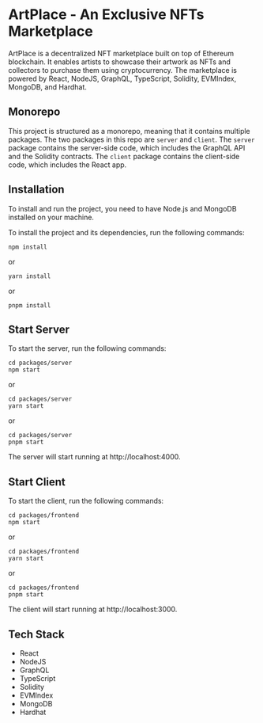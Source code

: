 # ArtPlace - An Exclusive NFTs Marketplace

ArtPlace is a decentralized NFT marketplace built on top of Ethereum blockchain. It enables artists to showcase their artwork as NFTs and collectors to purchase them using cryptocurrency. The marketplace is powered by React, NodeJS, GraphQL, TypeScript, Solidity, EVMIndex, MongoDB, and Hardhat.

## Monorepo

This project is structured as a monorepo, meaning that it contains multiple packages. The two packages in this repo are `server` and `client`. The `server` package contains the server-side code, which includes the GraphQL API and the Solidity contracts. The `client` package contains the client-side code, which includes the React app.

## Installation

To install and run the project, you need to have Node.js and MongoDB installed on your machine.

To install the project and its dependencies, run the following commands:

```
npm install
```

or

```
yarn install
```

or

```
pnpm install
```

## Start Server

To start the server, run the following commands:

```
cd packages/server
npm start
```

or

```
cd packages/server
yarn start
```

or

```
cd packages/server
pnpm start
```

The server will start running at http://localhost:4000.

## Start Client

To start the client, run the following commands:

```
cd packages/frontend
npm start
```

or

```
cd packages/frontend
yarn start
```

or

```
cd packages/frontend
pnpm start
```

The client will start running at http://localhost:3000.

## Tech Stack

- React
- NodeJS
- GraphQL
- TypeScript
- Solidity
- EVMIndex
- MongoDB
- Hardhat
